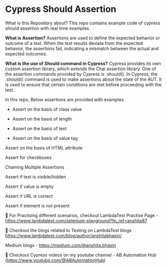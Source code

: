 # Cypress Should Assertion



What is this Repository about?
This repo contains example code of cypress should assertion with real time examples.


**What is Assertion?**
Assertions are used to define the expected behavior or outcome of a test. When the test results deviate from the expected behavior, the assertions fail, indicating a mismatch between the actual and expected outcomes.

**What is the use of Should command in Cypress?**
Cypress provides its own custom assertion library, which extends the Chai assertion library. One of the assertion commands provided by Cypress is .should().
In Cypress, the .should() command is used to make assertions about the state of the AUT. It is used to ensure that certain conditions are met before proceeding with the test. 

In this repo, Below assertions are provided with examples.

* Assert on the basis of class value

* Assert on the basis of length

* Assert on the basis of text

* Assert on the basis of value tag

Assert on the basis of HTML attribute

Assert for checkboxes

Chaining Multiple Assertions

Assert if text is visible/hidden

Assert if value is empty

Assert if URL is correct

Assert if element is not present


💭 For Practising different scenarios, checkout LambdaTest Practise Page - https://www.lambdatest.com/selenium-playground?fp_ref=anshita87

💭 Checkout the blogs related to Testing on LambdaTest blogs https://www.lambdatest.com/blog/author/anshitabhasin/

Medium blogs - https://medium.com/@anshita.bhasin

🔖 Checkout Cypress videos on my youtube channel - AB Automation Hub (https://www.youtube.com/@ABAutomationHub)
